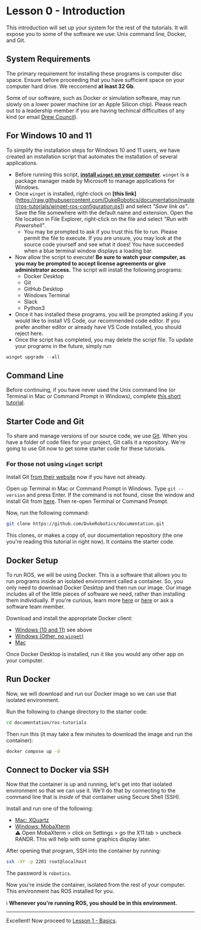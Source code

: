 # Lesson 0 - Introduction

This introduction will set up your system for the rest of the tutorials. It will expose you to some of the software we use: Unix command line, Docker, and Git.

## System Requirements

The primary requirement for installing these programs is computer disc space. Ensure before proceeding that you have sufficient space on your computer hard drive. We reccomend **at least 32 Gb**.

Some of our software, such as Docker or simulation software, may run slowly on a lower power machine (or an Apple Silicon chip). Please reach out to a leadership member if you are having techincal difficulties of any kind (or email [Drew Council](apc41@duke.edu)).

## For Windows 10 and 11

To simplify the installation steps for Windows 10 and 11 users, we have created an installation script that automates the installation of several applications.
- Before running this script, **[install `winget` on your computer](https://aka.ms/getwinget)**. `winget` is a package manager made by Microsoft to manage applications for Windows.
- Once `winget` is installed, right-clock on **[this link]**(https://raw.githubusercontent.com/DukeRobotics/documentation/master/ros-tutorials/winget-ros-configuration.ps1) and select *"Save link as"*. Save the file somewhere with the default name and extension. Open the file location in File Explorer, right-click on the file and select *"Run with Powershell"*.
    - You may be prompted to ask if you trust this file to run. Please permit the file to execute. If you are unsure, you may look at the source code yourself and see what it does! You have succeeded when a blue terminal window displays a loading bar.
- Now allow the script to execute! **Be sure to watch your computer, as you may be prompted to accept license agreements or give administrator access.** The script will install the following programs:
    - Docker Desktop
    - Git
    - GitHub Desktop
    - Windows Terminal
    - Slack
    - Python3
- Once it has installed these programs, you will be prompted asking if you would like to install VS Code, our recommended code editor. If you prefer another editor or already have VS Code installed, you should reject here.
- Once the script has completed, you may delete the script file. To update your programs in the future, simply run
```powershell
winget upgrade --all
```

## Command Line

Before continuing, if you have never used the Unix command line (or Terminal in Mac or Command Prompt in Windows), complete [this short tutorial](https://www.vikingcodeschool.com/web-development-basics/a-command-line-crash-course).

## Starter Code and Git

To share and manage versions of our source code, we use [Git](https://git-scm.com/). When you have a folder of code files for your project, Git calls it a repository. We're going to use Git now to get some starter code for these tutorials.
### For those not using `winget` script
Install Git [from their website](https://git-scm.com/) now if you have not already.

Open up Terminal in Mac or Command Prompt in Windows. Type `git --version` and press Enter. If the command is not found, close the window and install Git from [here](https://git-scm.com/downloads). Then re-open Terminal or Command Prompt.

Now, run the following command:

```bash
git clone https://github.com/DukeRobotics/documentation.git
```

This clones, or makes a copy of, our documentation repository (the one you're reading this tutorial in right now). It contains the starter code.

## Docker Setup

To run ROS, we will be using Docker. This is a software that allows you to run programs inside an isolated environment called a container. So, you only need to download Docker Desktop and then run our image. Our image includes all of the little pieces of software we need, rather than installing them individually. If you're curious, learn more [here](https://www.docker.com/resources/what-container) or [here](https://docs.docker.com/get-started/) or ask a software team member.

Download and install the appropriate Docker client:

* [Windows (10 and 11)](#for-windows-10-and-11) see above
* [Windows (Other, no `winget`)](https://docs.docker.com/desktop/install/windows-install/)
* [Mac](https://docs.docker.com/desktop/install/mac-install/)

Once Docker Desktop is installed, run it like you would any other app on your computer.

## Run Docker

Now, we will download and run our Docker image so we can use that isolated environment.

Run the following to change directory to the starter code:
```bash
cd documentation/ros-tutorials
```

Then run this (it may take a few minutes to download the image and run the container):
```bash
docker compose up -d
```

## Connect to Docker via SSH

Now that the container is up and running, let's get into that isolated environment so that we can use it. We'll do that by connecting to the command line that is _inside_ of that container using Secure Shell (SSH).

Install and run one of the following:
* [Mac: XQuartz](https://www.xquartz.org/)
* [Windows: MobaXterm](https://mobaxterm.mobatek.net/)<br>
    :warning: Open MobaXterm > click on Settings > go the X11 tab > uncheck RANDR. This will help with some graphics display later.

After opening that program, SSH into the container by running:
```bash
ssh -XY -p 2201 root@localhost
```

The password is `robotics`.

Now you're inside the container, isolated from the rest of your computer. This environment has ROS installed for you.

:information_source: **Whenever you're running ROS, you should be in this environment.**

***

Excellent! Now proceed to [Lesson 1 - Basics](lesson-1-basics.md).
